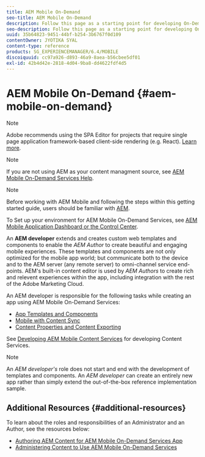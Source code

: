 ```yaml
---
title: AEM Mobile On-Demand
seo-title: AEM Mobile On-Demand
description: Follow this page as a starting point for developing On-Demand Services app with AEM (Adobe Experience Manager). The page covers the topics that are relevant to a developer of an app.
seo-description: Follow this page as a starting point for developing On-Demand Services app with AEM (Adobe Experience Manager). The page covers the topics that are relevant to a developer of an app.
uuid: 35b64823-9451-44bf-b254-3b6767f0d109
contentOwner: JYOTIKA SYAL
content-type: reference
products: SG_EXPERIENCEMANAGER/6.4/MOBILE
discoiquuid: cc97a926-d893-46a9-8aea-b56cbee5df01
exl-id: 42b4d42e-2818-4d04-9ba8-dd4622fdf4d5
---
```

# AEM Mobile On-Demand {#aem-mobile-on-demand}

>[!NOTE]
>
>Adobe recommends using the SPA Editor for projects that require single page application framework-based client-side rendering (e.g. React). [Learn more](/help/sites-developing/spa-overview.md).

>[!NOTE]
>
>If you are not using AEM as your content managment source, see [AEM Mobile On-Demand Services Help](https://helpx.adobe.com/digital-publishing-solution/topics.html).

>[!NOTE]
>
>Before working with AEM Mobile and following the steps within this getting started guide, users should be familiar with [AEM](/help/sites-deploying/deploy.md).
>
>To Set up your environment for AEM Mobile On-Demand Services, see [AEM Mobile Application Dashboard or the Control Center](/help/mobile/mobile-apps-ondemand-application-dashboard.md).

An **AEM developer** extends and creates custom web templates and components to enable the *AEM Author* to create beautiful and engaging mobile experiences. These templates and components are not only optimized for the mobile app world; but communicate both to the device and to the AEM server (any remote server) to omni-channel service end-points. AEM's built-in content editor is used by *AEM Authors* to create rich and relevent experiences within the app, including integration with the rest of the Adobe Marketing Cloud.

An AEM developer is responsible for the following tasks while creating an app using AEM Mobile On-Demand Services:

* [App Templates and Components](/help/mobile/app-templates-and-components1.md)
* [Mobile with Content Sync](/help/mobile/mobile-ondemand-contentsync.md)
* [Content Properties and Content Exporting](/help/mobile/on-demand-content-properties-exporting.md)

See [Developing AEM Mobile Content Services](/help/mobile/developing-content-services.md) for developing Content Services.

>[!NOTE]
>
>An *AEM developer's* role does not start and end with the development of templates and components. An *AEM developer* can create an entirely new app rather than simply extend the out-of-the-box reference implementation sample.

## Additional Resources {#additional-resources}

To learn about the roles and responsibilities of an Administrator and an Author, see the resources below:

* [Authoring AEM Content for AEM Mobile On-Demand Services App](/help/mobile/mobile-apps-ondemand.md)
* [Administering Content to Use AEM Mobile On-Demand Services](/help/mobile/aem-mobile.md)
